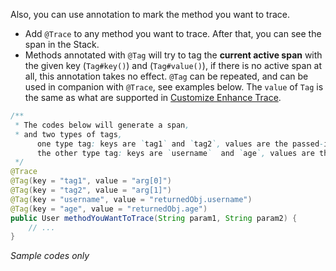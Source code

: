 Also, you can use annotation to mark the method you want to trace.

* Add `@Trace` to any method you want to trace. After that, you can see the span in the Stack.
* Methods annotated with `@Tag` will try to tag the **current active span** with the given key (`Tag#key()`) and (`Tag#value()`),
  if there is no active span at all, this annotation takes no effect. `@Tag` can be repeated, and can be used in companion with `@Trace`, see examples below.
  The `value` of `Tag` is the same as what are supported in [Customize Enhance Trace](Customize-enhance-trace.md).

```java
/**
 * The codes below will generate a span,
 * and two types of tags, 
      one type tag: keys are `tag1` and `tag2`, values are the passed-in parameters, respectively, 
      the other type tag: keys are `username`  and `age`, values are the return value in User, respectively
 */
@Trace
@Tag(key = "tag1", value = "arg[0]")
@Tag(key = "tag2", value = "arg[1]")
@Tag(key = "username", value = "returnedObj.username")
@Tag(key = "age", value = "returnedObj.age")
public User methodYouWantToTrace(String param1, String param2) {
    // ...
}
```
_Sample codes only_

